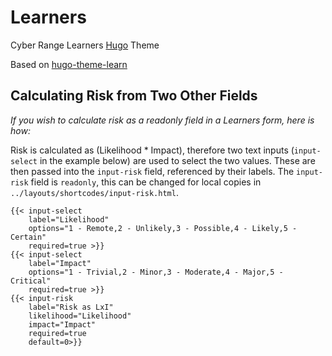 # Learners

Cyber Range Learners [Hugo](https://gohugo.io/) Theme

Based on [hugo-theme-learn](https://github.com/matcornic/hugo-theme-learn)

## Calculating Risk from Two Other Fields

*If you wish to calculate risk as a readonly field in a Learners form, here is how:*

Risk is calculated as (Likelihood * Impact), therefore two text inputs (`input-select` in the example below) are used to select the two values. These are then passed into the `input-risk` field, referenced by their labels. The `input-risk` field is `readonly`, this can be changed for local copies in `../layouts/shortcodes/input-risk.html`.

```
{{< input-select
    label="Likelihood"
    options="1 - Remote,2 - Unlikely,3 - Possible,4 - Likely,5 - Certain"
    required=true >}}
{{< input-select
    label="Impact"
    options="1 - Trivial,2 - Minor,3 - Moderate,4 - Major,5 - Critical"
    required=true >}}
{{< input-risk
    label="Risk as LxI"
    likelihood="Likelihood"
    impact="Impact"
    required=true
    default=0>}}
```

    
